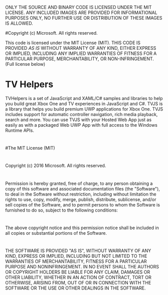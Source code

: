 ONLY THE SOURCE AND BINARY CODE IS LICENSED UNDER THE MIT LICENSE.  ANY INCLUDED IMAGES ARE PROVIDED FOR INFORMATIONAL PURPOSES ONLY, NO FURTHER USE OR DISTRIBUTION OF THESE IMAGES IS ALLOWED.

#Copyright (c) Microsoft. All rights reserved. 

 This code is licensed under the MIT License (MIT).  THIS CODE IS PROVIDED *AS IS* WITHOUT WARRANTY OF ANY KIND, EITHER EXPRESS OR IMPLIED, INCLUDING ANY IMPLIED WARRANTIES OF FITNESS FOR A PARTICULAR PURPOSE, MERCHANTABILITY, OR NON-INFRINGEMENT. (Full license below)

# TV Helpers
TVHelpers is a set of JavaScript and XAML/C# samples and libraries to help you build great Xbox One and TV experiences in JavaScript and C#.  TVJS is a library that helps you build premium UWP applications for Xbox One. TVJS includes support for automatic controller navigation, rich media playback, search and more. You can use TVJS with your Hosted Web App just as easily as with a packaged Web UWP App with full access to the Windows Runtime APIs.
#
#
#
#The MIT License (MIT)
#
Copyright (c) 2016 Microsoft. All rights reserved.
#
Permission is hereby granted, free of charge, to any person obtaining a copy of this software and associated documentation files (the "Software"), to deal in the Software without restriction, including without limitation the rights to use, copy, modify, merge, publish, distribute, sublicense, and/or sell copies of the Software, and to permit persons to whom the Software is furnished to do so, subject to the following conditions:
#
The above copyright notice and this permission notice shall be included in
all copies or substantial portions of the Software.
#
 THE SOFTWARE IS PROVIDED "AS IS", WITHOUT WARRANTY OF ANY KIND, EXPRESS OR IMPLIED, INCLUDING BUT NOT LIMITED TO THE WARRANTIES OF MERCHANTABILITY, FITNESS FOR A PARTICULAR PURPOSE AND NONINFRINGEMENT. IN NO EVENT SHALL THE AUTHORS OR COPYRIGHT HOLDERS BE LIABLE FOR ANY CLAIM, DAMAGES OR OTHER LIABILITY, WHETHER IN AN ACTION OF CONTRACT, TORT OR OTHERWISE, ARISING FROM, OUT OF OR IN CONNECTION WITH THE SOFTWARE OR THE USE OR OTHER DEALINGS IN THE SOFTWARE.

